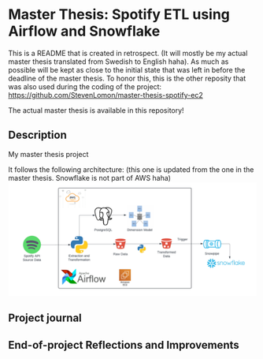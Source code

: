 # Master Thesis: Spotify ETL using Airflow and Snowflake

This is a README that is created in retrospect. (It will mostly be my actual master thesis translated from Swedish to English haha). As much as possible will be kept as close to the initial state that was left in before the deadline of the master thesis. To honor this, this is the other reposity that was also used during the coding of the project:  
https://github.com/StevenLomon/master-thesis-spotify-ec2  

The actual master thesis is available in this repository!  

## Description
My master thesis project

It follows the following architecture: (this one is updated from the one in the master thesis. Snowflake is not part of AWS haha)
!["Project architecture diagram"](/project-architecture-diagram.png "Project architecture diagram")

## Project journal  


## End-of-project Reflections and Improvements